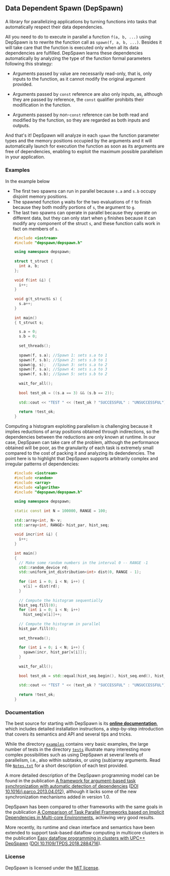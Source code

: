 ## Data Dependent Spawn (DepSpawn) </p>

A library for parallelizing applications by turning functions into tasks that automatically respect their data dependencies.

All you need to do to execute in parallel a function `f(a, b, ...)` using DepSpawn is to rewrite the function call as `spawn(f, a, b, ...)`. Besides it will take care that the function is executed only when all its data dependencies are fulfilled. DepSpawn learns these dependencies automatically by analyzing the type of the function formal parameters following this strategy:

 - Arguments passed by value are necessarily read-only, that is, only inputs to the function, as it cannot modify the original argument provided.
 
 - Arguments passed by `const` reference are also only inputs, as, although they are passed by reference, the `const` qualifier prohibits their modification in the function.
 
 - Arguments passed by non-`const` reference can be both read and modified by the function, so they are regarded as both inputs and outputs.

And that's it! DepSpawn will analyze in each `spawn` the function parameter types and the memory positions occupied by the arguments and it will automatically launch for execution the function as soon as its arguments are free of dependencies, enabling to exploit the maximum possible parallelism in your application.

### Examples

In the example below

 - The first two spawns can run in parallel because `s.a` and `s.b` occupy disjoint memory positions.
 - The spawned function `g` waits for the two evaluations of `f` to finish because they both modify portions of `s`, the argument to `g`.
 - The last two spawns can operate in parallel because they operate on different data, but they can only start when `g` finishes because it can modify any component of the struct `s`, and these function calls work in fact on members of `s`.

```cpp 
    #include <iostream>
    #include "depspawn/depspawn.h"

	using namespace depspawn;
	
	struct t_struct {
	  int a, b;
	};
	
	void f(int &i) {
	  i++;
	}
	
	void g(t_struct& s) {  
	  s.a++;
	}
	
	int main()
	{ t_struct s;

	  s.a = 0;
	  s.b = 0;
	  
	  set_threads();
	  
	  spawn(f, s.a); //Spawn 1: sets s.a to 1
	  spawn(f, s.b); //Spawn 2: sets s.b to 1
	  spawn(g, s);   //Spawn 3: sets s.a to 2
	  spawn(f, s.a); //Spawn 4: sets s.a to 3
	  spawn(f, s.b); //Spawn 5: sets s.b to 2
	  
	  wait_for_all();
	
	  bool test_ok = ((s.a == 3) && (s.b == 2));
	  
	  std::cout << "TEST " << (test_ok ? "SUCCESSFUL" : "UNSUCCESSFUL") << std::endl;
	  
	  return !test_ok;
	}
```


Computing a histogram exploiting parallelism is challenging because it implies reductions of array positions obtained through indirections, so the dependencies between the reductions are only known at runtime. In our case, DepSpawn can take care of the problem, although the performance obtained will be poor, as the granularity of each task is extremely small compared to the cost of packing it and analyzing its dedendencies. The point here is to highlight that DepSpawn supports arbitrarily complex and irregular patterns of dependencies:

```cpp
	#include <iostream>
	#include <random>
	#include <array>
	#include <algorithm>
	#include "depspawn/depspawn.h"
	
	using namespace depspawn;
	
	static const int N = 100000, RANGE = 100;
	
	std::array<int, N> v;
	std::array<int, RANGE> hist_par, hist_seq;
	
	void incr(int &i) {
	  i++;
	}
	
	int main()
	{
	  // Make some random numbers in the interval 0 -- RANGE -1
	  std::random_device rd;
	  std::uniform_int_distribution<int> dist(0, RANGE - 1);
	  
	  for (int i = 0; i < N; i++) {
	    v[i] = dist(rd);
	  }
	  
	  // Compute the histogram sequentially
	  hist_seq.fill(0);
	  for (int i = 0; i < N; i++)
	    hist_seq[v[i]]++;
	    	
	  // Compute the histogram in parallel
	  hist_par.fill(0);
	  
	  set_threads();
	
	  for (int i = 0; i < N; i++) {
	    spawn(incr, hist_par[v[i]]);
	  }
	  
	  wait_for_all();
		
	  bool test_ok = std::equal(hist_seq.begin(), hist_seq.end(), hist_par.begin());
	  
	  std::cout << "TEST " << (test_ok ? "SUCCESSFUL" : "UNSUCCESSFUL") << std::endl;
	  
	  return !test_ok;
	}
```

### Documentation

The best source for starting with DepSpawn is its **[online documentation](http://fraguela.github.io/depspawn/)**, which includes detailed installation instructions, a step-by-step introduction that covers its semantics and API and several tips and tricks. 

While the directory [`examples`](https://github.com/fraguela/depspawn/tree/master/examples) contains very basic examples, the large number of tests in the directory [`tests`](https://github.com/fraguela/depspawn/tree/master/tests) illustrate many interesting more complex possibilities such as using DepSpawn at several levels of parallelism, i.e., also within subtasks, or using (sub)array arguments. Read file [`Notes.txt`](https://github.com/fraguela/depspawn/blob/master/tests/Notes.txt) for a short description of each test provided.

A more detailed description of the DepSpawn programming model can be found in the publication [A framework for argument-based task synchronization with automatic detection of dependencies](http://gac.udc.es/~basilio/papers/Gonzalez13-DepSpawn.pdf) ([DOI 10.1016/j.parco.2013.04.012](http://dx.doi.org/10.1016/j.parco.2013.04.012)), although it lacks some of the new synchronization mechanisms added in version 1.0.

DepSpawn has been compared to other frameworks with the same goals in the publication [A Comparison of Task Parallel Frameworks based on Implicit Dependencies in Multi-core Environments](https://scholarspace.manoa.hawaii.edu/handle/10125/41914), achieving very good results.

More recently, its runtime and clean interface and semantics have been extended to support task-based dataflow computing in multicore clusters in the publication [Easy dataflow programming in clusters with UPC++ DepSpawn](http://gac.udc.es/~basilio/papers/Fraguela19_UPCxxDepSpawn.pdf) ([DOI 10.1109/TPDS.2018.2884716](http://dx.doi.org/10.1109/TPDS.2018.2884716)).

### License

DepSpawn is licensed under the [MIT license](https://en.wikipedia.org/wiki/MIT_License).

